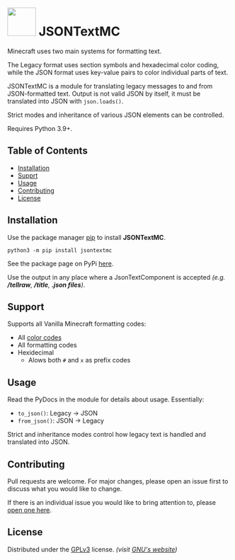 <h1><img src="https://gitlab.com/whoatemybutte7/jsontextmc/-/raw/master/logo.png" width="64" height="64"> JSONTextMC</h1>

Minecraft uses two main systems for formatting text.

The Legacy format uses section symbols and hexadecimal color coding,
while the JSON format uses key-value pairs to color individual parts of text.

JSONTextMC is a module for translating legacy messages to and from JSON-formatted text.
Output is not valid JSON by itself, it must be translated into JSON with `json.loads()`.

Strict modes and inheritance of various JSON elements can be controlled.

Requires Python 3.9+.

## Table of Contents

- [Installation](#installation)
- [Supprt](#support)
- [Usage](#usage)
- [Contributing](#contributing)
- [License](#license)

## Installation

Use the package manager [pip](https://pip.pypa.io/en/stable/) to install **JSONTextMC**.

```shell script
python3 -m pip install jsontextmc
```

See the package page on PyPi [here](https://pypi.org/project/jsontextmc).

Use the output in any place where a JsonTextComponent is accepted *(e.g. **/tellraw**, **/title**, **.json files**)*.

## Support

Supports all Vanilla Minecraft formatting codes:

- All [color codes](https://minecraft.gamepedia.com/Formatting_codes#Color_codes)
- All formatting codes
- Hexidecimal
  - Alows both `#` and `x` as prefix codes

## Usage

Read the PyDocs in the module for details about usage. Essentially:
* ``to_json()``: Legacy -> JSON
* ``from_json()``: JSON -> Legacy

Strict and inheritance modes control how legacy text is handled and translated into JSON.

## Contributing

Pull requests are welcome. For major changes, please open an issue first to discuss what you would like to change.

If there is an individual issue you would like to bring attention to, please
[open one here](https://gitlab.com/whoatemybutter/jsontextmc/issues/new).

## License

Distributed under the [GPLv3](https://choosealicense.com/licenses/gpl-3.0/) license.
*(visit [GNU's website](https://www.gnu.org/licenses/gpl-3.0.en.html))*
